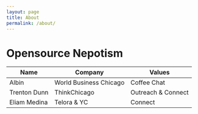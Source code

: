 ```yaml
---
layout: page
title: About
permalink: /about/
---
```


<!-- This is the base Jekyll theme. You can find out more info about customizing your Jekyll theme, as well as basic Jekyll usage documentation at [jekyllrb.com](https://jekyllrb.com/)

You can find the source code for Minima at GitHub:
[jekyll][jekyll-organization] /
[minima](https://github.com/jekyll/minima)

You can find the source code for Jekyll at GitHub:
[jekyll][jekyll-organization] /
[jekyll](https://github.com/jekyll/jekyll)


[jekyll-organization]: https://github.com/jekyll

This is something I wanted to test

{{ "hi" | capitalize }}

# About

Opensource Nepotism -->

# Opensource Nepotism

| Name | Company | Values |
|-------|--------|---------|
| Albin | World Business Chicago | Coffee Chat |
| Trenton Dunn | ThinkChicago | Outreach & Connect |
| Eliam Medina | Telora & YC | Connect |

